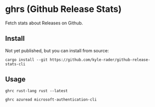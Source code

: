 # ghrs (Github Release Stats)

Fetch stats about Releases on Github.

## Install

Not yet published, but you can install from source:

```shell
cargo install --git https://github.com/kyle-rader/github-release-stats-cli
```

## Usage

```shell
ghrc rust-lang rust --latest
```

```shell
ghrc azuread microsoft-authentication-cli
```
